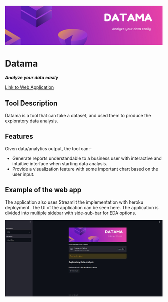 ![datama](https://github.com/aimanraz/datama-streamlit/blob/master/Banner.png)

# Datama 

_**Analyze your data easily**_

[Link to Web Application](https://datama-streamlit.herokuapp.com/)

## Tool Description 

Datama is a tool that can take a dataset, and used them to produce the exploratory data analysis.

## Features 

Given data/analytics output, the tool can:-

- Generate reports understandable to a business user with interactive and intuitive interface when starting data analysis.
- Provide a visualization feature with some important chart based on the user input.

## Example of the web app

The application also uses Streamlit the implementation with heroku deployment. The UI of the application can be seen here. The application is divided into multiple sidebar with side-sub-bar for EDA options.

![UI of the application](https://github.com/aimanraz/streamlit-first/blob/master/img/ui-snapshot.JPG)


